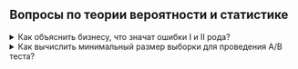 ## Вопросы по теории вероятности и статистике
<!-- 
<details>
<summary>На что делится Машинное обучение?</summary>
<div> <br />
	<img width=650 src="https://github.com/Lisstrange/interviews/blob/master/images/7ry.jpg" alt="bench">
</div>
</details>
 -->


<details>
<summary>Как объяснить бизнесу, что значат ошибки I и II рода?</summary>
<div> <br />
	<p>__Ошибку первого рода__ часто называют *ложной тревогой*, *ложным срабатыванием* или *ложноположительным срабатыванием* — например, анализ крови показал наличие заболевания, хотя на самом деле человек здоров, или металлодетектор выдал сигнал тревоги, сработав на металлическую пряжку ремня. Слово «положительный» в данном случае не имеет отношения к желательности или нежелательности самого события.</p>
	<p>__Ошибку второго рода__ иногда называют *пропуском события* или *ложноотрицательным срабатыванием* — человек болен, но анализ крови этого не показал, или у пассажира имеется холодное оружие, но рамка металлодетектора его не обнаружила (например, из-за того, что чувствительность рамки отрегулирована на обнаружение только очень массивных металлических предметов).</p>
	
</div>
</details>

 
 
 

<details>
<summary>Как вычислить минимальный размер выборки для проведения A/B теста?</summary>
<div> <br />
	  <p>Для того чтобы понять, какой объем выборки нам нужен, нам нужно зафиксировать некоторые вещи. Во-первых, «минимальный размер эффекта», который мы хотим померить. Когда мы задаем минимальный эффект, мы выдвигаем гипотезу, что:
	  <p> Новая модель «A» будет лучше старой - «B» на «10, 20, 30.. %». Тем самым мы можем определить 2 вещи:</p>
	<ul>
		<li>1. Стоит ли нам вообще проводить A/B тест или его затраты обойдутся дороже, чем возможный профит от новой модели</li>
		<li>2. Какой объем пользователей нам нужен, чтобы наблюдать такие различия</li>
	</ul>
	Cледующий показатель, который надо зафиксировать, — это допустимые вероятности ошибок первого и второго рода.</p>  
	<img width=650 src="https://github.com/Lisstrange/interviews/blob/master/images/uronev_znachimosti_milchakov-1024x650.jpg" alt="bench">
	   <p>	В A/B-тестах, как правило, мы проверяем гипотезы о том, что никакие наши примененные изменения не повлияли на пользователей вообще никак, и проверяем ее против альтернативы, что как-то повлияли.</p> 
	   <p>	Ошибкой первого рода в этой ситуации принятие не влияющих на самом деле на пользователей изменений. Ошибка второго рода — это, наоборот, отклонение действительно хороших и влияющих на пользователей изменений. Мы должны, зафиксировать допустимые вероятности ошибок первого и второго рода. В статистике, как правило, используется вероятность ошибки первого рода — 0,05, а вероятность ошибка второго рода — 0,2. </p>
	Пример:
		<p>Мы выяснили, что кнопка купона увеличивает число покупок. Вероятность ошибки первого рода (пересмотреть) — 0,05, а вероятность ошибка второго рода(недосмотреть) — 0,2. Значит -> мы допускаем, что из 100 человек, 5 из них купили бы товар и без купона. Ошибка второго рода: если бы мы оставили старую гипотезу, мы предпологаем, что из 100 человек, которые не купили товар - 80 человек купили бы товар с купоном! </p>
	   <p>	Наконец, когда вы зафиксировали размер эффекта и допустимой вероятности ошибок, вы можете поступить следующим образом: вы берете название метода, который вы планируете использовать для сравнения ваших контрольных групп и экспериментальных групп, например Z-критерий или T-критерий, и используете калькулятор мощности этого критерия. Основные велечины, которые нужны для каждого критерия: тип альтернативы, размер эффекта, размер выборки и допустимые вероятности ошибок первого и второго рода. Если вы какие-то из этих величин фиксируете, вы можете рассчитать оставшиеся. То есть если вы фиксируете конкретный критерий и фиксируете конкретный тип альтернативы, вероятности ошибок первого и второго рода и минимальный интересующий вас размер эффекта, вы можете вычислить объем выборки, который для этого нужен. Для того чтобы это сделать, нужно использовать калькулятор мощности. Вы просто гуглите его, и для каждого конкретного критерия вы легко найдете десятки различных реализаций, в том числе не требующих никакого знания программирования. Для T-критерия размер выборки определяется по такой формуле:
	</p>
<img width=450 src="https://github.com/Lisstrange/interviews/blob/master/images/n_size_formula.png" alt="bench">
	
</div>
</details>


